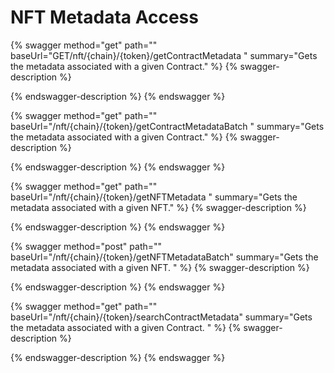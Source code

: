 # NFT Metadata Access



{% swagger method="get" path="" baseUrl="GET/nft/{chain}/{token}/getContractMetadata " summary="Gets the metadata associated with a given Contract." %}
{% swagger-description %}

{% endswagger-description %}
{% endswagger %}





{% swagger method="get" path="" baseUrl="/nft/{chain}/{token}/getContractMetadataBatch       " summary="Gets the metadata associated with a given Contract." %}
{% swagger-description %}

{% endswagger-description %}
{% endswagger %}



{% swagger method="get" path="" baseUrl="/nft/{chain}/{token}/getNFTMetadata           " summary="Gets the metadata associated with a given NFT." %}
{% swagger-description %}

{% endswagger-description %}
{% endswagger %}



{% swagger method="post" path="" baseUrl="/nft/{chain}/{token}/getNFTMetadataBatch" summary="Gets the metadata associated with a given NFT. " %}
{% swagger-description %}

{% endswagger-description %}
{% endswagger %}



{% swagger method="get" path="" baseUrl="/nft/{chain}/{token}/searchContractMetadata" summary="Gets the metadata associated with a given Contract. " %}
{% swagger-description %}

{% endswagger-description %}
{% endswagger %}

